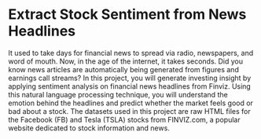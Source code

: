# Extract Stock Sentiment from News Headlines
 It used to take days for financial news to spread via radio, newspapers, and word of mouth. Now, in the age of the internet, it takes seconds. Did you know news articles are automatically being generated from figures and earnings call streams? In this project, you will generate investing insight by applying sentiment analysis on financial news headlines from Finviz. Using this natural language processing technique, you will understand the emotion behind the headlines and predict whether the market feels good or bad about a stock.  The datasets used in this project are raw HTML files for the Facebook (FB) and Tesla (TSLA) stocks from FINVIZ.com, a popular website dedicated to stock information and news.
